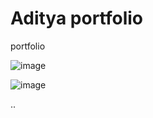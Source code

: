 # Aditya portfolio
portfolio

![image](https://github.com/user-attachments/assets/baed5a51-e5e6-4d5c-9651-ee053902d771)

![image](https://github.com/user-attachments/assets/168bada8-1951-40e7-86fa-0a2572a40cb6)

..
